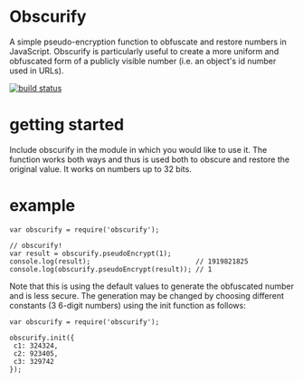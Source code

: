 # Obscurify

A simple pseudo-encryption function to obfuscate and restore numbers in JavaScript. Obscurify is particularly useful to create a more uniform and obfuscated form of a publicly visible number (i.e. an object's id number used in URLs).

[![build status](https://travis-ci.org/rocketwagon/obscurify.svg?branch=master)](https://travis-ci.org/rocketwagon/obscurify)

# getting started

Include obscurify in the module in which you would like to use it. The function works both ways and thus is used both to obscure and restore the original value. It works on numbers up to 32 bits.

# example

    var obscurify = require('obscurify');

    // obscurify!
    var result = obscurify.pseudoEncrypt(1);
    console.log(result);                          // 1919821825
    console.log(obscurify.pseudoEncrypt(result)); // 1

Note that this is using the default values to generate the obfuscated number and is less secure. The generation may be changed by choosing different constants (3 6-digit numbers) using the init function as follows:

    var obscurify = require('obscurify');
    
    obscurify.init({
     c1: 324324,
     c2: 923405,
     c3: 329742
    });
